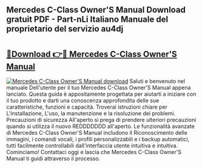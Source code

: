 ## Mercedes C-Class Owner'S Manual Download gratuit PDF - Part-nLi Italiano Manuale del proprietario del servizio au4dj

# <h2><a href="http://df93np.blite.top/?on=Mercedes+C-Class+Owner%27S+Manual">🔗Download 👉🔴 Mercedes C-Class Owner'S Manual</a></h2>

[![Mercedes C-Class Owner'S Manual download](https://i.imgur.com/lujVjoI.png)](http://df93np.blite.top/?on=Mercedes+C-Class+Owner%27S+Manual)
Saluti e benvenuto nel manuale Dell'utente per il tuo Mercedes C-Class Owner'S Manual appena lanciato. Questa guida è appositamente progettata per aiutarti a iniziare con il tuo prodotto e darti una conoscenza approfondita delle sue caratteristiche, funzioni e capacità. Troverai istruzioni chiare per L'installazione, L'uso, la manutenzione e la risoluzione dei problemi. Precauzioni di sicurezza All'aperto si prega di prendere ulteriori precauzioni quando si utilizza il nuovo REDDDDDDD all'aperto. Le funzionalità avanzate di Mercedes C-Class Owner'S Manual includono il Riconoscimento delle immagini, i comandi vocali, i profili personalizzabili e i backup automatici, tutti facilmente controllabili dall'interfaccia utente intuitiva e intuitiva. Cominciamo! Contattaci oggi e lascia che Mercedes C-Class Owner'S Manual ti guidi attraverso il processo.
